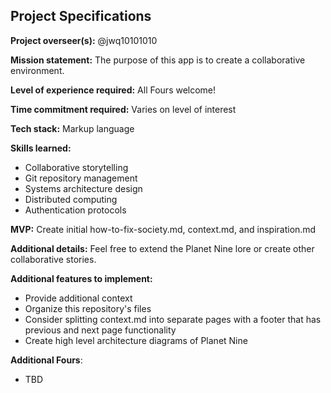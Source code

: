 ## Project Specifications

**Project overseer(s):** @jwq10101010

**Mission statement:** The purpose of this app is to create a collaborative environment.

**Level of experience required:** All Fours welcome!

**Time commitment required:** Varies on level of interest

**Tech stack:** Markup language

**Skills learned:**
- Collaborative storytelling
- Git repository management
- Systems architecture design
- Distributed computing
- Authentication protocols

**MVP:** Create initial how-to-fix-society.md, context.md, and inspiration.md

**Additional details:** Feel free to extend the Planet Nine lore or create other collaborative stories.

**Additional features to implement:**
- Provide additional context
- Organize this repository's files
- Consider splitting context.md into separate pages with a footer that has previous and next page functionality
- Create high level architecture diagrams of Planet Nine

**Additional Fours**:
- TBD
